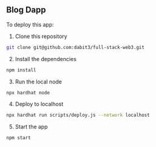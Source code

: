 ## Blog Dapp


To deploy this app:

1. Clone this repository

```sh
git clone git@github.com:dabit3/full-stack-web3.git
```

2. Install the dependencies

```sh
npm install
```

3. Run the local node

```sh
npx hardhat node
```

4. Deploy to localhost

```sh
npx hardhat run scripts/deploy.js --network localhost
```

5. Start the app

```sh
npm start
```
